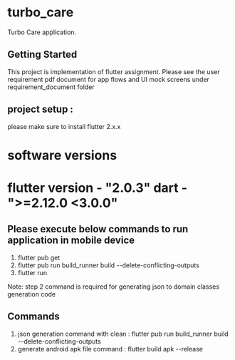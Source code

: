 # turbo_care

Turbo Care application.

## Getting Started

This project is implementation of flutter assignment.
Please see the user requirement pdf document for app flows and UI mock screens under requirement_document folder


## project setup :

please make sure to install flutter 2.x.x

software versions
====================================
flutter version - "2.0.3"
           dart - ">=2.12.0 <3.0.0"
====================================

## Please execute below commands to run application in mobile device

1) flutter pub get
2) flutter pub run build_runner build --delete-conflicting-outputs
3) flutter run

Note: step 2 command is required for generating json to domain classes generation code


## Commands

1) json generation command with clean : flutter pub run build_runner build --delete-conflicting-outputs
2) generate android apk file command  : flutter build apk --release

